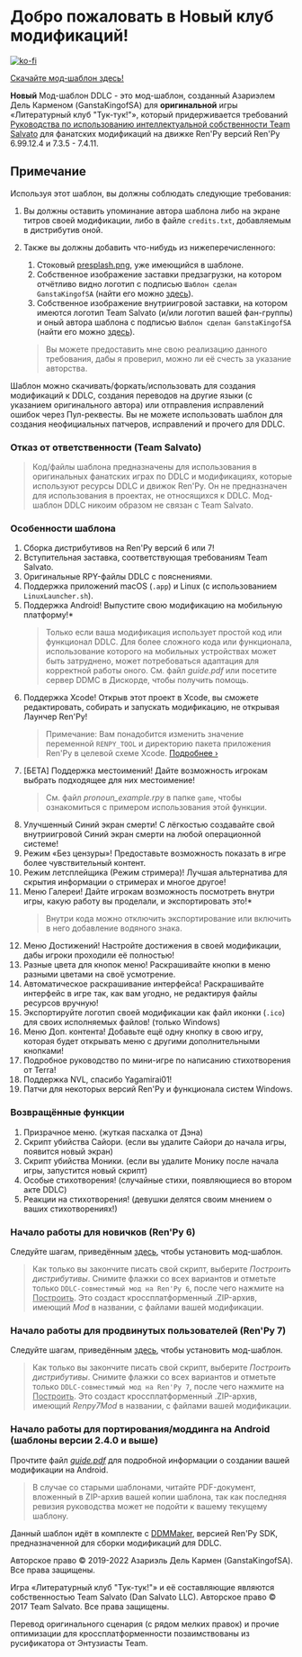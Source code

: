 # Добро пожаловать в Новый клуб модификаций!

[![ko-fi](https://www.ko-fi.com/img/githubbutton_sm.svg)](https://ko-fi.com/K3K22K8SU)

[<u>Скачайте мод-шаблон здесь!</u>](https://github.com/GanstaKingofSA/DDLCModTemplate2.0/releases/3.0.1)

**Новый** Мод-шаблон DDLC - это мод-шаблон, созданный Азариэлем Дель Карменом (GanstaKingofSA) для **оригинальной** игры «Литературный клуб "Тук-тук!"», который придерживается требований [Руководства по использованию интеллектуальной собственности Team Salvato](http://teamsalvato.com/ip-guidelines/) для фанатских модификаций на движке Ren'Py версий Ren'Py 6.99.12.4 и 7.3.5 - 7.4.11.

## Примечание
Используя этот шаблон, вы должны соблюдать следующие требования:
1. Вы должны оставить упоминание автора шаблона либо на экране титров своей модификации, либо в файле `credits.txt`, добавляемым в дистрибутив оной.
2. Также вы должны добавить что-нибудь из нижеперечисленного:
   
   1. Стоковый [presplash.png](game/presplash.png), уже имеющийся в шаблоне.
   2. Собственное изображение заставки предзагрузки, на котором отчётливо видно логотип с подписью `Шаблон сделан GanstaKingofSA` (найти его можно [здесь](.github/IMAGES/TemplateMadeLogo.png)).
   3. Собственное изображение внутриигровой заставки, на котором имеются логотип Team Salvato (и/или логотип вашей фан-группы) и оный автора шаблона с подписью `Шаблон сделан GanstaKingofSA` (найти его можно [здесь](.github/IMAGES/TemplateMadeLogo.png)).
   > Вы можете предоставить мне свою реализацию данного требования, дабы я проверил, можно ли её счесть за указание авторства.

Шаблон можно скачивать/форкать/использовать для создания модификаций к DDLC, создания переводов на другие языки (с указанием оригинального автора) или отправления исправлений ошибок через Пул-реквесты. Вы не можете использовать шаблон для создания неофициальных патчеров, исправлений и прочего для DDLC.

### Отказ от ответственности (Team Salvato)
> Код/файлы шаблона предназначены для использования в оригинальных фанатских играх по DDLC и модификациях, которые используют ресурсы DDLC и движок Ren'Py. Он не предназначен для использования в проектах, не относящихся к DDLC. 
Мод-шаблон DDLC никоим образом не связан с Team Salvato.

### Особенности шаблона
1. Сборка дистрибутивов на Ren'Py версий 6 или 7!
2. Вступительная заставка, соответствующая требованиям Team Salvato.
3. Оригинальные RPY-файлы DDLC с пояснениями.
5. Поддержка приложений macOS (`.app`) и Linux (с использованием `LinuxLauncher.sh`).
6. Поддержка Android! Выпустите свою модификацию на мобильную платформу!\*
    > Только если ваша модификация использует простой код или функционал DDLC. Для более сложного кода или функционала, использование которого на мобильных устройствах может быть затруднено, может потребоваться адаптация для корректной работы оного. См. файл *guide.pdf* или посетите сервер DDMC в Дискорде, чтобы получить помощь.
7. Поддержка Xcode! Открыв этот проект в Xcode, вы сможете редактировать, собирать и запускать модификацию, не открывая Лаунчер Ren'Py!
    > Примечание: Вам понадобится изменить значение переменной `RENPY_TOOL` и директорию пакета приложения Ren'Py в целевой схеме Xcode. [Подробнее &rsaquo;](XCODE.md)
8. [БЕТА] Поддержка местоимений! Дайте возможность игрокам выбрать подходящее для них местоимение!
    > См. файл *pronoun_example.rpy* в папке `game`, чтобы ознакомиться с примером использования этой функции.
9. Улучшенный Синий экран смерти! С лёгкостью создавайте свой внутриигровой Синий экран смерти на любой операционной системе!
10. Режим «Без цензуры»! Предоставьте возможность показать в игре более чувствительный контент.
11. Режим летсплейщика (Режим стримера)! Лучшая альтернатива для скрытия информации о стримерах и многое другое!
12. Меню Галереи! Дайте игрокам возможность посмотреть внутри игры, какую работу вы проделали, и экспортировать это!\*
    > Внутри кода можно отключить экспортирование или включить в него добавление водяного знака.
13. Меню Достижений! Настройте достижения в своей модификации, дабы игроки проходили её полностью!
14. Разные цвета для кнопок меню! Раскрашивайте кнопки в меню разными цветами на своё усмотрение.
15. Автоматическое раскрашивание интерфейса! Раскрашивайте интерфейс в игре так, как вам угодно, не редактируя файлы ресурсов вручную!
16. Экспортируйте логотип своей модификации как файл иконки (`.ico`) для своих исполняемых файлов! (только Windows)
17. Меню Доп. контента! Добавьте ещё одну кнопку в свою игру, которая будет открывать меню с другими дополнительными кнопками!
17. Подробное руководство по мини-игре по написанию стихотворения от Terra!
18. Поддержка NVL, спасибо Yagamirai01!
19. Патчи для некоторых версий Ren'Py и функционала систем Windows.

### Возвращённые функции
1. Призрачное меню. (жуткая пасхалка от Дэна)
2. Скрипт убийства Сайори. (если вы удалите Сайори до начала игры, появится новый экран)
3. Скрипт убийства Моники. (если вы удалите Монику после начала игры, запустится новый скрипт)
4. Особые стихотворения! (случайные стихи, появляющиеся во втором акте DDLC)
5. Реакции на стихотворения! (девушки делятся своим мнением о ваших стихотворениях!)

### Начало работы для новичков (Ren'Py 6)
Следуйте шагам, приведённым [здесь](https://ganstakingofsa.github.io/information/guides/Installing-the-Mod-Template-Legacy.html), чтобы установить мод-шаблон.
> Как только вы закончите писать свой скрипт, выберите *Построить дистрибутивы*. Снимите флажки со всех вариантов и отметьте только `DDLC-совместимый мод на Ren'Py 6`, после чего нажмите на <u>Построить</u>. Это создаст кроссплатформенный .ZIP-архив, имеющий *Mod* в названии, с файлами вашей модификации.

### Начало работы для продвинутых пользователей (Ren'Py 7)
Следуйте шагам, приведённым [здесь](https://ganstakingofsa.github.io/information/guides/Installing-the-Mod-Template-Recent.html), чтобы установить мод-шаблон.
> Как только вы закончите писать свой скрипт, выберите *Построить дистрибутивы*. Снимите флажки со всех вариантов и отметьте только `DDLC-совместимый мод на Ren'Py 7`, после чего нажмите на <u>Построить</u>. Это создаст кроссплатформенный .ZIP-архив, имеющий *Renpy7Mod* в названии, с файлами вашей модификации.

### Начало работы для портирования/моддинга на Android (шаблоны версии 2.4.0 и выше)
Прочтите файл [*guide.pdf*](guide.pdf) для подробной информации о создании вашей модификации на Android.
> В случае со старыми шаблонами, читайте PDF-документ, вложенный в ZIP-архив вашей копии шаблона, так как последняя ревизия руководства может не подойти к вашему текущему шаблону.

Данный шаблон идёт в комплекте с [DDMMaker](https://github.com/GanstaKingofSA/DDLC-ModMaker/releases), версией Ren'Py SDK, предназначенной для сборки модификаций для DDLC.

Авторское право © 2019-2022 Азариэль Дель Кармен (GanstaKingofSA). Все права защищены.

Игра «Литературный клуб "Тук-тук!"» и её составляющие являются собственностью Team Salvato (Dan Salvato LLC). Авторское право © 2017 Team Salvato. Все права защищены.

Перевод оригинального сценария (с рядом мелких правок) и прочие оптимизации для кроссплатформенности позаимствованы из русификатора от Энтузиасты Team.
